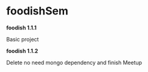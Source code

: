 # foodishSem



**foodish 1.1.1**

Basic project

**foodish 1.1.2**

Delete no need mongo dependency and finish Meetup

